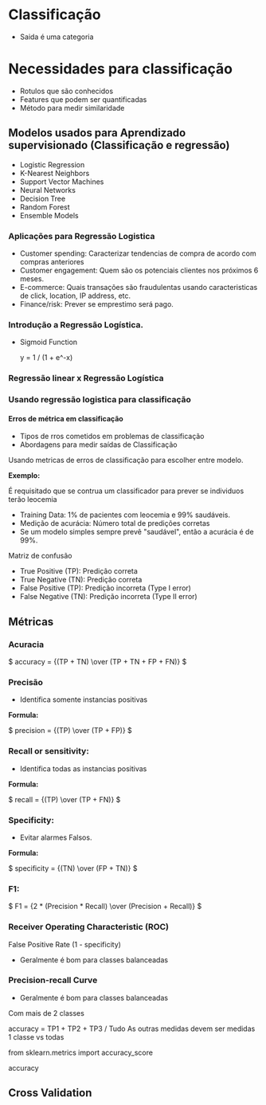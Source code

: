 # Classificação

- Saida é uma categoria

# Necessidades para classificação

- Rotulos que são conhecidos
- Features que podem ser quantificadas
- Método para medir similaridade

## Modelos usados para Aprendizado supervisionado (Classificação e regressão)

- Logistic Regression
- K-Nearest Neighbors
- Support Vector Machines
- Neural Networks
- Decision Tree
- Random Forest
- Ensemble Models


### Aplicações para Regressão Logistica

- Customer spending: Caracterizar tendencias de compra de acordo com compras anteriores
- Customer engagement: Quem são os potenciais clientes nos próximos 6 meses.
- E-commerce: Quais transações são fraudulentas usando caracteristicas de click, location, IP address, etc.
- Finance/risk: Prever se emprestimo será pago.



### Introdução a Regressão Logística.


- Sigmoid Function

    y = 1 / (1 + e^-x)


### Regressão linear x Regressão Logística

### Usando regressão logistica para classificação


#### Erros de métrica em classificação

- Tipos de rros cometidos em problemas de classificação
- Abordagens para medir saídas de Classificação

Usando metricas de erros de classificação para escolher entre modelo.


**Exemplo:**

É requisitado que se contrua um classificador para prever se individuos terão leocemia

- Training Data: 1% de pacientes com leocemia e 99% saudáveis.
- Medição de acurácia: Número total de predições corretas
- Se um modelo simples sempre prevê "saudável", então a acurácia é de 99%.


Matriz de confusão

- True Positive (TP): Predição correta
- True Negative (TN): Predição correta
- False Positive (TP): Predição incorreta (Type I error)
- False Negative (TN): Predição incorreta (Type II error)


## Métricas
### Acuracia


$ accuracy = {(TP + TN) \over (TP + TN + FP + FN)} $


### Precisão

- Identifica somente instancias positivas

**Formula:**

$ precision = {(TP) \over (TP + FP)} $


### Recall or sensitivity: 

- Identifica todas as instancias positivas

**Formula:**

$ recall = {(TP) \over (TP + FN)} $

### Specificity: 

- Evitar alarmes Falsos.

**Formula:**

$ specificity = {(TN) \over (FP + TN)} $


### F1:

$ F1 = {2 * (Precision * Recall) \over (Precision + Recall)} $


### Receiver Operating Characteristic (ROC)

False Positive Rate (1 - specificity)

- Geralmente é bom para classes balanceadas

### Precision-recall Curve

- Geralmente é bom para classes balanceadas

Com mais de 2 classes

accuracy = TP1 + TP2 + TP3 / Tudo
As outras medidas devem ser medidas 1 classe vs todas


from sklearn.metrics import accuracy_score

accuracy
## Cross Validation



